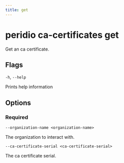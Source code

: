 ```yaml
---
title: get
---
```


# peridio ca-certificates get

Get an ca certificate.

## Flags

`-h`, `--help`

Prints help information

## Options

### Required

`--organization-name <organization-name>`

The organization to interact with.

`--ca-certificate-serial <ca-certificate-serial>`

The ca certificate serial.


